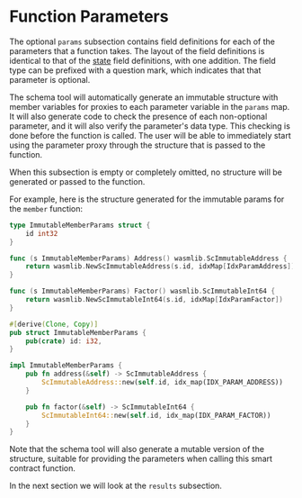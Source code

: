 # Function Parameters

The optional `params` subsection contains field definitions for each of the parameters
that a function takes. The layout of the field definitions is identical to that of
the [state](state.md) field definitions, with one addition. The field type can be prefixed
with a question mark, which indicates that that parameter is optional.

The schema tool will automatically generate an immutable structure with member variables
for proxies to each parameter variable in the `params` map. It will also generate code to
check the presence of each non-optional parameter, and it will also verify the parameter's
data type. This checking is done before the function is called. The user will be able to
immediately start using the parameter proxy through the structure that is passed to the
function.

When this subsection is empty or completely omitted, no structure will be generated or
passed to the function.

For example, here is the structure generated for the immutable params for the `member`
function:

```go
type ImmutableMemberParams struct {
    id int32
}

func (s ImmutableMemberParams) Address() wasmlib.ScImmutableAddress {
    return wasmlib.NewScImmutableAddress(s.id, idxMap[IdxParamAddress])
}

func (s ImmutableMemberParams) Factor() wasmlib.ScImmutableInt64 {
    return wasmlib.NewScImmutableInt64(s.id, idxMap[IdxParamFactor])
}
```

```rust
#[derive(Clone, Copy)]
pub struct ImmutableMemberParams {
    pub(crate) id: i32,
}

impl ImmutableMemberParams {
    pub fn address(&self) -> ScImmutableAddress {
        ScImmutableAddress::new(self.id, idx_map(IDX_PARAM_ADDRESS))
    }

    pub fn factor(&self) -> ScImmutableInt64 {
        ScImmutableInt64::new(self.id, idx_map(IDX_PARAM_FACTOR))
    }
}
```

Note that the schema tool will also generate a mutable version of the structure, suitable
for providing the parameters when calling this smart contract function.

In the next section we will look at the `results` subsection.
